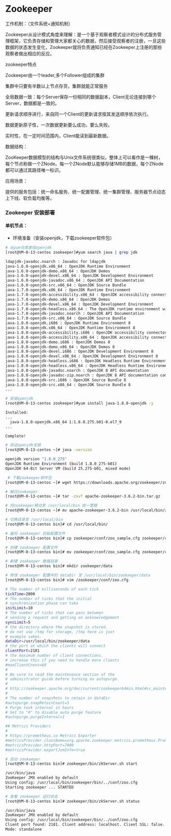 # Zookeeper

工作机制：（文件系统+通知机制）

Zookeeper从设计模式角度来理解：是一个基于观察者模式设计的分布式服务管理框架，它负责存储和管理大家都关心的数据，然后接受观察者的注册，一旦这些数据的状态发生变化，Zookeeper就将负责通知已经在Zookeeper上注册的那些观察者做出相应的反应。

zookeeper特点

Zookeeper由一个leader,多个Follower组成的集群

集群中只要有半数以上节点存货，集群就能正常服务

全局数据一致：每个Server保存一份相同的数据副本，Client无论连接到哪个Server，数据都是一致的。

更新请求顺序进行，来自同一个Client的更新请求按其发送顺序依次执行。

数据更新原子性，一次数据更新要么成功，要么失败。

实时性，在一定时间范围内，Client能读到最新数据。

数据结构：

ZooKeeper数据模型的结构与Unix文件系统很类似，整体上可以看作是一棵树，每个节点称做一个ZNode。每一个ZNode默认能够存储1MB的数据，每个ZNode都可以通过其路径唯一标识。

应用场景：

提供的服务包括：统一命名服务、统一配置管理、统一集群管理、服务器节点动态上下线、软负载均衡等。


### Zookeeper 安装部署

#### 单机节点：
-   环境准备（安装openjdk，下载zookeeper软件包）
```bash
# 从yum仓库查找openjdk
[root@VM-0-13-centos zookeeper]#yum search java | grep jdk
```
```bash
ldapjdk-javadoc.noarch : Javadoc for ldapjdk
java-1.6.0-openjdk.x86_64 : OpenJDK Runtime Environment
java-1.6.0-openjdk-demo.x86_64 : OpenJDK Demos
java-1.6.0-openjdk-devel.x86_64 : OpenJDK Development Environment
java-1.6.0-openjdk-javadoc.x86_64 : OpenJDK API Documentation
java-1.6.0-openjdk-src.x86_64 : OpenJDK Source Bundle
java-1.7.0-openjdk.x86_64 : OpenJDK Runtime Environment
java-1.7.0-openjdk-accessibility.x86_64 : OpenJDK accessibility connector
java-1.7.0-openjdk-demo.x86_64 : OpenJDK Demos
java-1.7.0-openjdk-devel.x86_64 : OpenJDK Development Environment
java-1.7.0-openjdk-headless.x86_64 : The OpenJDK runtime environment without
java-1.7.0-openjdk-javadoc.noarch : OpenJDK API Documentation
java-1.7.0-openjdk-src.x86_64 : OpenJDK Source Bundle
java-1.8.0-openjdk.i686 : OpenJDK Runtime Environment 8
java-1.8.0-openjdk.x86_64 : OpenJDK Runtime Environment 8
java-1.8.0-openjdk-accessibility.i686 : OpenJDK accessibility connector
java-1.8.0-openjdk-accessibility.x86_64 : OpenJDK accessibility connector
java-1.8.0-openjdk-demo.i686 : OpenJDK Demos 8
java-1.8.0-openjdk-demo.x86_64 : OpenJDK Demos 8
java-1.8.0-openjdk-devel.i686 : OpenJDK Development Environment 8
java-1.8.0-openjdk-devel.x86_64 : OpenJDK Development Environment 8
java-1.8.0-openjdk-headless.i686 : OpenJDK Headless Runtime Environment 8
java-1.8.0-openjdk-headless.x86_64 : OpenJDK Headless Runtime Environment 8
java-1.8.0-openjdk-javadoc.noarch : OpenJDK 8 API documentation
java-1.8.0-openjdk-javadoc-zip.noarch : OpenJDK 8 API documentation compressed
java-1.8.0-openjdk-src.i686 : OpenJDK Source Bundle 8
java-1.8.0-openjdk-src.x86_64 : OpenJDK Source Bundle 8
...
```
```bash
# 安装openjdk
[root@VM-0-13-centos zookeeper]#yum install java-1.8.0-openjdk -y
```
```bash
Installed:
...
  java-1.8.0-openjdk.x86_64 1:1.8.0.275.b01-0.el7_9
...                                        

Complete!
```
```bash
# 验证openjdk安装
[root@VM-0-13-centos ~]# java -version
```
```bash
openjdk version "1.8.0_275"
OpenJDK Runtime Environment (build 1.8.0_275-b01)
OpenJDK 64-Bit Server VM (build 25.275-b01, mixed mode)
```
```bash
 # 下载zookeeper软件包
[root@VM-0-13-centos ~]# wget https://downloads.apache.org/zookeeper/zookeeper-3.6.2/apache-zookeeper-3.6.2-bin.tar.gz
```
```bash
# 解压zookeeper
[root@VM-0-13-centos ~]# tar -zxvf apache-zookeeper-3.6.2-bin.tar.gz
```
```bash
# 将zookeeper移动至 /usr/local/bin 统一管理
[root@VM-0-13-centos ~]# mv apache-zookeeper-3.6.2-bin /usr/local/bin/zookeeper 
```
```bash
# 切换目录至 /usr/local/bin
[root@VM-0-13-centos bin]# cd /usr/local/bin/
```
```bash
# 备份 zookeeper 初始配置文件
[root@VM-0-13-centos bin]# cp zookeeper/conf/zoo_sample.cfg zookeeper/conf/zoo_sample.cfg.bak
```
```bash
# 创建 zookeeper 配置文件
[root@VM-0-13-centos bin]# mv zookeeper/conf/zoo_sample.cfg zookeeper/conf/zoo.cfg
```
```bash
# 新建 zookeeper 数据目录
[root@VM-0-13-centos bin]# mkdir zookeeper/data
```
```bash
# 修改 zookeeper 配置中的 dataDir 至 /usr/local/bin/zookeeper/data
[root@VM-0-13-centos bin]# vim /zookeeper/conf/zoo.cfg
```
```bash
# The number of milliseconds of each tick
tickTime=2000
# The number of ticks that the initial 
# synchronization phase can take
initLimit=10
# The number of ticks that can pass between 
# sending a request and getting an acknowledgement
syncLimit=5
# the directory where the snapshot is stored.
# do not use /tmp for storage, /tmp here is just 
# example sakes.
dataDir=/usr/local/bin/zookeeper/data
# the port at which the clients will connect
clientPort=2181
# the maximum number of client connections.
# increase this if you need to handle more clients
#maxClientCnxns=60
#
# Be sure to read the maintenance section of the 
# administrator guide before turning on autopurge.
#
# http://zookeeper.apache.org/doc/current/zookeeperAdmin.html#sc_maintenance
#
# The number of snapshots to retain in dataDir
#autopurge.snapRetainCount=3
# Purge task interval in hours
# Set to "0" to disable auto purge feature
#autopurge.purgeInterval=1

## Metrics Providers
#
# https://prometheus.io Metrics Exporter
#metricsProvider.className=org.apache.zookeeper.metrics.prometheus.PrometheusMetricsProvider
#metricsProvider.httpPort=7000
#metricsProvider.exportJvmInfo=true
```
```bash
# 启动 zookeeper
[root@VM-0-13-centos bin]# zookeeper/bin/zkServer.sh start
```
```bash
/usr/bin/java
ZooKeeper JMX enabled by default
Using config: /usr/local/bin/zookeeper/bin/../conf/zoo.cfg
Starting zookeeper ... STARTED
```
```bash
# 查看 zookeeper 运行状态
[root@VM-0-13-centos bin]# zookeeper/bin/zkServer.sh status
```
```bash
/usr/bin/java
ZooKeeper JMX enabled by default
Using config: /usr/local/bin/zookeeper/bin/../conf/zoo.cfg
Client port found: 2181. Client address: localhost. Client SSL: false.
Mode: standalone
```
